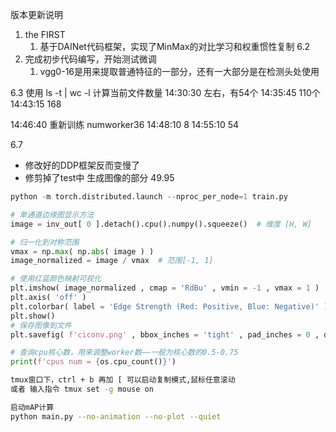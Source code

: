版本更新说明
1. the FIRST
   1. 基于DAINet代码框架，实现了MinMax的对比学习和权重惯性复制
6.2
1. 完成初步代码编写，开始测试微调
   1. vgg0-16是用来提取普通特征的一部分，还有一大部分是在检测头处使用

6.3
使用 ls -t | wc -l 计算当前文件数量
14:30:30 左右，有54个
14:35:45 110个
14:43:15 168

14:46:40 重新训练 numworker36
14:48:10 8
14:55:10 54

6.7
- 修改好的DDP框架反而变慢了
- 修剪掉了test中 生成图像的部分  49.95

```python
python -m torch.distributed.launch --nproc_per_node=1 train.py
```

```python
# 单通道边缘图显示方法
image = inv_out[ 0 ].detach().cpu().numpy().squeeze()  # 维度 [H, W]

# 归一化到对称范围
vmax = np.max( np.abs( image ) )
image_normalized = image / vmax  # 范围[-1, 1]

# 使用红蓝颜色映射可视化
plt.imshow( image_normalized , cmap = 'RdBu' , vmin = -1 , vmax = 1 )
plt.axis( 'off' )
plt.colorbar( label = 'Edge Strength (Red: Positive, Blue: Negative)' )
plt.show()
# 保存图像到文件
plt.savefig( f'ciconv.png' , bbox_inches = 'tight' , pad_inches = 0 , dpi = 800 )
```

```python
# 查询cpu核心数，用来调整worker数——一般为核心数的0.5-0.75
print(f'cpus num = {os.cpu_count()}')
```

```bash
tmux窗口下，ctrl + b 再加 [ 可以启动复制模式,鼠标任意滚动
或者 输入指令 tmux set -g mouse on
```

```bash
启动mAP计算
python main.py --no-animation --no-plot --quiet
```

